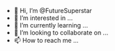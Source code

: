 - 👋 Hi, I’m @FutureSuperstar
- 👀 I’m interested in ...
- 🌱 I’m currently learning ...
- 💞️ I’m looking to collaborate on ...
- 📫 How to reach me ...

<!---
FutureSuperstar/FutureSuperstar is a ✨ special ✨ repository because its `README.md` (this file) appears on your GitHub profile.
You can click the Preview link to take a look at your changes.
--->
